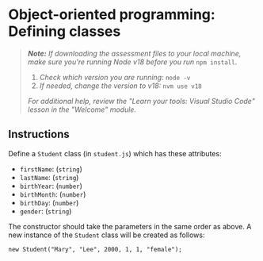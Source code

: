 # Object-oriented programming: Defining classes

> _**Note:** If downloading the assessment files to your local machine, make sure you're running Node v18 before you run_ `npm install`.
> 
> 1. _Check which version you are running:_ `node -v`
> 2. _If needed, change the version to v18:_ `nvm use v18`
> 
> _For additional help, review the "Learn your tools: Visual Studio Code" lesson in the "Welcome" module._

## Instructions

Define a `Student` class (in `student.js`) which has these attributes:

- `firstName`: (`string`)
- `lastName`: (`string`)
- `birthYear`: (`number`)
- `birthMonth`: (`number`)
- `birthDay`: (`number`)
- `gender`: (`string`)

The constructor should take the parameters in the same order as above. A new instance of the `Student` class will be created as follows:

```
new Student("Mary", "Lee", 2000, 1, 1, "female");
```